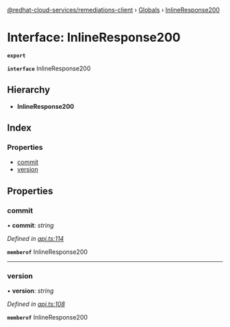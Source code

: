[@redhat-cloud-services/remediations-client](../README.md) › [Globals](../globals.md) › [InlineResponse200](inlineresponse200.md)

# Interface: InlineResponse200

**`export`** 

**`interface`** InlineResponse200

## Hierarchy

* **InlineResponse200**

## Index

### Properties

* [commit](inlineresponse200.md#commit)
* [version](inlineresponse200.md#version)

## Properties

###  commit

• **commit**: *string*

*Defined in [api.ts:114](https://github.com/RedHatInsights/javascript-clients.gi/blob/master/packages/remediations/api.ts#L114)*

**`memberof`** InlineResponse200

___

###  version

• **version**: *string*

*Defined in [api.ts:108](https://github.com/RedHatInsights/javascript-clients.gi/blob/master/packages/remediations/api.ts#L108)*

**`memberof`** InlineResponse200
